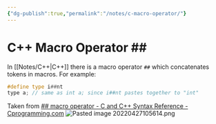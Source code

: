 ```yaml
---
{"dg-publish":true,"permalink":"/notes/c-macro-operator/"}
---
```





# C++ Macro Operator \##
In [[Notes/C++\|C++]] there is a macro operator `##` which concatenates tokens in macros.
For example:
```C++
#define type i##nt
type a; // same as int a; since i##nt pastes together to "int"
```

Taken from [## macro operator - C and C++ Syntax Reference - Cprogramming.com](https://www.cprogramming.com/reference/preprocessor/token-pasting-operator.html)
![Pasted image 20220427105614.png](/img/user/Assets/Pasted%20image%2020220427105614.png)
